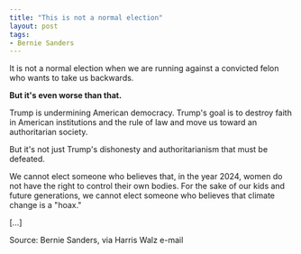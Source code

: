 ```yaml
---
title: "This is not a normal election"
layout: post
tags:
- Bernie Sanders
---
```


It is not a normal election when we are running against a convicted felon who wants to take us backwards.

**But it's even worse than that.**

Trump is undermining American democracy. Trump's goal is to destroy faith in American institutions and the rule of law and move us toward an authoritarian society.

But it's not just Trump's dishonesty and authoritarianism that must be defeated.

We cannot elect someone who believes that, in the year 2024, women do not have the right to control their own bodies. For the sake of our kids and future generations, we cannot elect someone who believes that climate change is a "hoax."

[...]

Source: Bernie Sanders, via Harris Walz e-mail
